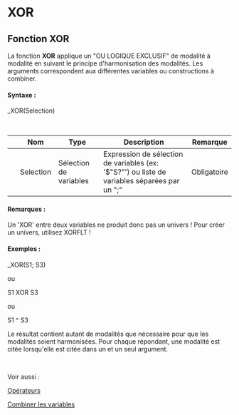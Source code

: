# XOR

## Fonction XOR

La fonction **XOR** applique un "OU LOGIQUE EXCLUSIF" de modalité à modalité en suivant le principe d'harmonisation des modalités. Les arguments correspondent aux différentes variables ou constructions à combiner.

#### Syntaxe :&nbsp;

\_XOR(Selection)

&nbsp;

| &nbsp; | **Nom** |**Type**|**Description**|**Remarque** |
| --- | --- | --- | --- | --- |
| &nbsp; | Selection | Sélection de variables | Expression de sélection de variables (ex: '$"S?"') ou liste de variables séparées par un ";" | Obligatoire |


#### Remarques :

Un 'XOR' entre deux variables ne produit donc pas un univers \! Pour créer un univers, utilisez XORFLT \!

#### Exemples :

\_XOR(S1; S3)

ou

S1 XOR S3

ou

S1 \^ S3

Le résultat contient autant de modalités que nécessaire pour que les modalités soient harmonisées. Pour chaque répondant, une modalité est citée lorsqu'elle est citée dans un et un seul argument.

&nbsp;

Voir aussi :&nbsp;

[Opérateurs](<Operateurs1.md>)

[Combiner les variables](<Combinerlesvariables1.md>)